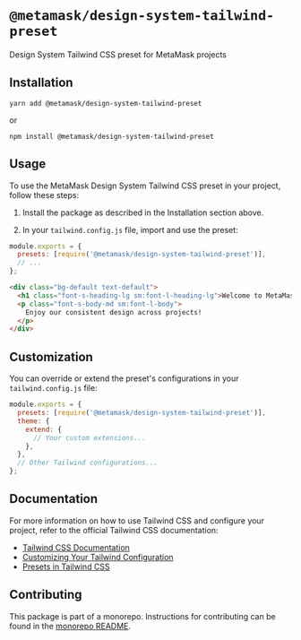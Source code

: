 # `@metamask/design-system-tailwind-preset`

Design System Tailwind CSS preset for MetaMask projects

## Installation

`yarn add @metamask/design-system-tailwind-preset`

or

`npm install @metamask/design-system-tailwind-preset`

## Usage

To use the MetaMask Design System Tailwind CSS preset in your project, follow these steps:

1. Install the package as described in the Installation section above.

2. In your `tailwind.config.js` file, import and use the preset:

```javascript
module.exports = {
  presets: [require('@metamask/design-system-tailwind-preset')],
  // ...
};
```

```html
<div class="bg-default text-default">
  <h1 class="font-s-heading-lg sm:font-l-heading-lg">Welcome to MetaMask</h1>
  <p class="font-s-body-md sm:font-l-body">
    Enjoy our consistent design across projects!
  </p>
</div>
```

## Customization

You can override or extend the preset's configurations in your `tailwind.config.js` file:

```javascript
module.exports = {
  presets: [require('@metamask/design-system-tailwind-preset')],
  theme: {
    extend: {
      // Your custom extensions...
    },
  },
  // Other Tailwind configurations...
};
```

## Documentation

For more information on how to use Tailwind CSS and configure your project, refer to the official Tailwind CSS documentation:

- [Tailwind CSS Documentation](https://tailwindcss.com/docs)
- [Customizing Your Tailwind Configuration](https://tailwindcss.com/docs/configuration)
- [Presets in Tailwind CSS](https://tailwindcss.com/docs/presets)

## Contributing

This package is part of a monorepo. Instructions for contributing can be found in the [monorepo README](https://github.com/MetaMask/metamask-design-system#readme).

